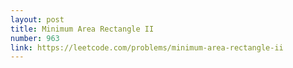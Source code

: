 ```yaml
---
layout: post
title: Minimum Area Rectangle II
number: 963
link: https://leetcode.com/problems/minimum-area-rectangle-ii
---
```

